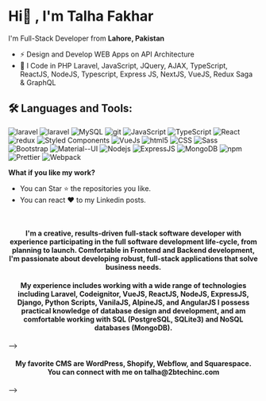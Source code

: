 <h1>Hi👋 , I'm Talha Fakhar</h1>
<p>I'm Full-Stack Developer from <b>Lahore, Pakistan</b></p>

- ⚡ Design and Develop WEB Apps on API Architecture 
- 🌱 I Code in PHP Laravel, JavaScript, JQuery, AJAX, TypeScript, ReactJS, NodeJS, Typescript, Express JS, NextJS, VueJS, Redux Saga & GraphQL 

## 🛠️ Languages and Tools:
<p>
  <img alt="laravel" src="https://img.shields.io/badge/Laravel-%5E9.0-red.svg?style=for-the-badge&logo=laravel&logoColor=white)](https://laravel.com/)" />
   <img alt="laravel" src="https://img.shields.io/badge/PHP-%5E7.4-blue.svg?style=for-the-badge&logo=php&logoColor=white)](https://php.net/)" />
  <img alt="MySQL" src="https://img.shields.io/badge/MySQL-00000F?style=for-the-badge&logo=mysql&logoColor=white" />
	
   <img alt="git" src="https://img.shields.io/badge/-Git-F05032?style=for-the-badge&logo=git&logoColor=white" />
  <img alt="JavaScript" src="https://img.shields.io/badge/JavaScript-F7DF1E?style=for-the-badge&logo=javascript&logoColor=black" />
  <img alt="TypeScript" src="https://img.shields.io/badge/-TypeScript-007ACC?style=for-the-badge&logo=typescript&logoColor=white" />
  <img alt="React" src="https://img.shields.io/badge/-React-45b8d8?style=for-the-badge&logo=react&logoColor=white" />
  <img alt="redux" src="https://img.shields.io/badge/-Redux-764ABC?style=for-the-badge&logo=redux&logoColor=white" />
  <img alt="Styled Components" src="https://img.shields.io/badge/-Styled_Components-db7092?style=for-the-badge&logo=styled-components&logoColor=white" />
<!--   <img alt="angular" src="https://img.shields.io/badge/-Angular-DD0031?style=for-the-badge&logo=angular&logoColor=white" />   -->
<!--   <img alt="angularjs" src="https://img.shields.io/badge/AngularJS-E23237?style=for-the-badge&logo=angularjs&logoColor=white" />   -->
  <img alt="VueJs" src="https://img.shields.io/badge/Vue.js-35495E?style=for-the-badge&logo=vue.js&logoColor=white" />   
  <img alt="html5" src="https://img.shields.io/badge/-HTML5-E34F26?style=for-the-badge&logo=html5&logoColor=white" />
  <img alt="CSS" src="https://img.shields.io/badge/CSS-239120?&style=for-the-badge&logo=css3&logoColor=white" />
  <img alt="Sass" src="https://img.shields.io/badge/-Sass-CC6699?style=for-the-badge&logo=sass&logoColor=white" />
  <img alt="Bootstrap" src="https://img.shields.io/badge/Bootstrap-563D7C?style=for-the-badge&logo=bootstrap&logoColor=white" />
  <img alt="Material--UI" src="https://img.shields.io/badge/Material--UI-0081CB?style=for-the-badge&logo=material-ui&logoColor=white" />
  <img alt="Nodejs" src="https://img.shields.io/badge/-Nodejs-43853d?style=for-the-badge&logo=Node.js&logoColor=white" />
  <img alt="ExpressJS" src="https://img.shields.io/badge/Express.js-404D59?style=for-the-badge" />
<!--   <img alt="Python" src="https://img.shields.io/badge/Python-14354C?style=for-the-badge&logo=python&logoColor=white" /> -->
<!--   <img alt="DJango" src="https://img.shields.io/badge/Django-092E20?style=for-the-badge&logo=django&logoColor=white" /> -->
<!--   <img alt="CSHARP" src="https://img.shields.io/badge/C%23-239120?style=for-the-badge&logo=c-sharp&logoColor=white" /> -->
<!--   <img alt="DotNet" src="https://img.shields.io/badge/.NET-5C2D91?style=for-the-badge&logo=.net&logoColor=white" /> -->
  <img alt="MongoDB" src="https://img.shields.io/badge/-MongoDB-13aa52?style=for-the-badge&logo=mongodb&logoColor=white" />
<!--   <img alt="AWS" src="https://img.shields.io/badge/Amazon_AWS-232F3E?style=for-the-badge&logo=amazon-aws&logoColor=white" /> -->
  <img alt="npm" src="https://img.shields.io/badge/-NPM-CB3837?style=for-the-badge&logo=npm&logoColor=white" />
 
  <img alt="Prettier" src="https://img.shields.io/badge/-Prettier-F7B93E?style=for-the-badge&logo=prettier&logoColor=white" />  
  <img alt="Webpack" src="https://img.shields.io/badge/-Webpack-8DD6F9?style=for-the-badge&logo=webpack&logoColor=white" />   
</p>

**What if you like my work?**

- You can Star ⭐ the repositories you like. 
- You can react ❤️ to my Linkedin posts.
<br>

 <h4 align="center">
	I'm a creative, results-driven full-stack software developer with experience participating in the full software development life-cycle, from planning to launch. Comfortable in Frontend and Backend development, I'm passionate about developing robust, full-stack applications that solve business needs.
</h4>
<h4 align="center">	
My experience includes working with a wide range of technologies including Laravel, Codeignitor, VueJS, ReactJS, NodeJS, ExpressJS, Django, Python Scripts, VanilaJS, AlpineJS, and AngularJS   I possess practical knowledge of database design and development, and am comfortable working with SQL (PostgreSQL, SQLite3) and NoSQL databases (MongoDB). 
</h4> -->

<h4 align="center">	
My favorite CMS are WordPress, Shopify, Webflow, and Squarespace. You can connect with me on talha@2btechinc.com
</h4> -->


